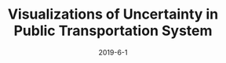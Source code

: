 ---
title: "Visualizations of Uncertainty in Public Transportation System"
permalink: /projects/changhong_health
excerpt: "<img src='/images/bus_uncertainty.png'>"
date: 2019-6-1
---